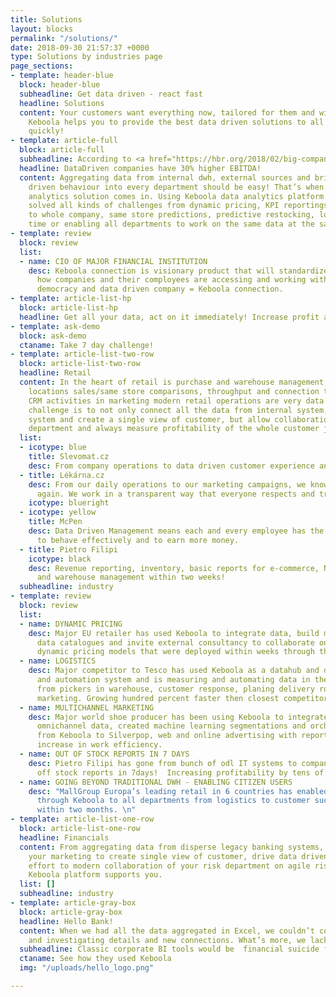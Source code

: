 ```yaml
---
title: Solutions
layout: blocks
permalink: "/solutions/"
date: 2018-09-30 21:57:37 +0000
type: Solutions by industries page
page_sections:
- template: header-blue
  block: header-blue
  subheadline: Get data driven - react fast
  headline: Solutions
  content: Your customers want everything now, tailored for them and with wow experience.
    Keboola helps you to provide the best data driven solutions to all of your departments
    quickly!
- template: article-full
  block: article-full
  subheadline: According to <a href="https://hbr.org/2018/02/big-companies-are-embracing-analytics-but-most-still-dont-have-a-data-driven-culture">Hbr.org</a>
  headline: DataDriven companies have 30% higher EBITDA!
  content: Aggregating data from internal dwh, external sources and bringing analytics
    driven behaviour into every department should be easy! That’s when our complex
    analytics solution comes in. Using Keboola data analytics platform companies have
    solved all kinds of challenges from dynamic pricing, KPI reportings available
    to whole company, same store predictions, predictive restocking, logistic in real
    time or enabling all departments to work on the same data at the same time.
- template: review
  block: review
  list:
  - name: CIO OF MAJOR FINANCIAL INSTITUTION
    desc: Keboola connection is visionary product that will standardize in the future
      how companies and their comployees are accessing and working with data. Data
      democracy and data driven company = Keboola connection.
- template: article-list-hp
  block: article-list-hp
  headline: Get all your data, act on it immediately! Increase profit and market share.
- template: ask-demo
  block: ask-demo
  ctaname: Take 7 day challenge!
- template: article-list-two-row
  block: article-list-two-row
  headline: Retail
  content: In the heart of retail is purchase and warehouse management, through store
    locations sales/same store comparisons, throughput and connection to customized
    CRM activities in marketing modern retail operations are very data heavy. The
    challenge is to not only connect all the data from internal system, 3rd party
    system and create a single view of customer, but allow collaboration through every
    department and always measure profitability of the whole customer journey.
  list:
  - icotype: blue
    title: Slevomat.cz
    desc: From company operations to data driven customer experience and marketing.
  - title: Lékárna.cz
    desc: From our daily operations to our marketing campaigns, we know how to grow
      again. We work in a transparent way that everyone respects and trusts.
    icotype: blueright
  - icotype: yellow
    title: McPen
    desc: Data Driven Management means each and every employee has the right information
      to behave effectively and to earn more money.
  - title: Pietro Filipi
    icotype: black
    desc: Revenue reporting, inventory, basic reports for e-commerce, NPS, logistics,
      and warehouse management within two weeks!
  subheadline: industry
- template: review
  block: review
  list:
  - name: DYNAMIC PRICING
    desc: Major EU retailer has used Keboola to integrate data, build metrics and
      data catalogues and invite external consultancy to collaborate on creation of
      dynamic pricing models that were deployed within weeks through the same infrastructure.
  - name: LOGISTICS
    desc: Major competitor to Tesco has used Keboola as a datahub and data analytics
      and automation system and is measuring and automating data in the whole chain
      from pickers in warehouse, customer response, planing delivery routes to multichannel
      marketing. Growing hundred percent faster then closest competitors.
  - name: MULTICHANNEL MARKETING
    desc: Major world shoe producer has been using Keboola to integrate all of the
      omnichannel data, created machine learning segmentations and orchestrates campaigns
      from Keboola to Silverpop, web and online advertising with reported over 20%
      increase in work efficiency.
  - name: OUT OF STOCK REPORTS IN 7 DAYS
    desc: Pietro Filipi has gone from bunch of odl IT systems to company wide out
      off stock reports in 7days!  Increasing profitability by tens of percent!
  - name: GOING BEYOND TRADITIONAL DWH - ENABLING CITIZEN USERS
    desc: "MallGroup Europa’s leading retail in 6 countries has enabled analytics
      through Keboola to all departments from logistics to customer success and marketing
      within two months. \n"
- template: article-list-one-row
  block: article-list-one-row
  headline: Financials
  content: From aggregating data from disperse legacy banking systems, to helping
    your marketing to create single view of customer, drive data driven marketing
    effort to modern collaboration of your risk department on agile risk assessments,
    Keboola platform supports you.
  list: []
  subheadline: industry
- template: article-gray-box
  block: article-gray-box
  headline: Hello Bank!
  content: When we had all the data aggregated in Excel, we couldn’t continue verifying
    and investigating details and new connections. What’s more, we lacked proper visualization...
  subheadline: Classic corporate BI tools would be  financial suicide for us
  ctaname: See how they used Keboola
  img: "/uploads/hello_logo.png"

---
```

